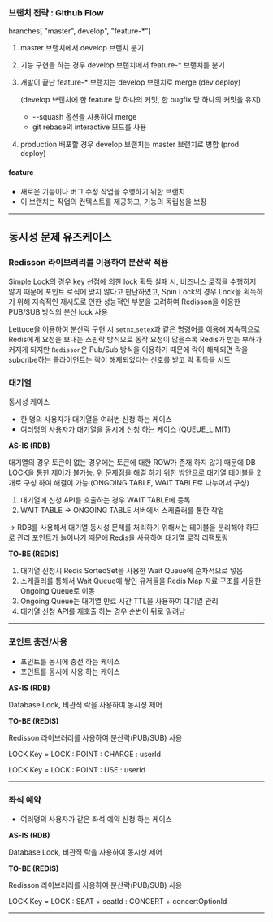 ### 브랜치 전략 : Github Flow

branches[ "master", develop", "feature-*"]

1. master 브랜치에서 develop 브랜치 분기
2. 기능 구현을 하는 경우 develop 브랜치에서 feature-* 브랜치를 분기
3. 개발이 끝난 feature-* 브랜치는 develop 브랜치로 merge (dev deploy)

   (develop 브랜치에 한 feature 당 하나의 커밋, 한 bugfix 당 하나의 커밋을 유지)
   - --squash 옵션을 사용하여 merge
   - git rebase의 interactive 모드를 사용
4. production 배포할 경우 develop 브랜치는 master 브랜치로 병합 (prod deploy)

#### feature
- 새로운 기능이나 버그 수정 작업을 수행하기 위한 브랜치
- 이 브랜치는 작업의 컨텍스트를 제공하고, 기능의 독립성을 보장
---
## 동시성 문제 유즈케이스

### Redisson 라이브러리를 이용하여 분산락 적용

Simple Lock의 경우 key 선점에 의한 lock 획득 실패 시, 비즈니스 로직을 수행하지 않기 때문에 포인트 로직에 맞지 않다고 판단하였고, Spin Lock의 경우 Lock을 획득하기 위해 지속적인 재시도로 인한 성능적인 부분을 고려하여
Redisson을 이용한 PUB/SUB 방식의 분산 lock 사용

Lettuce을 이용하여 분산락 구현 시 `setnx`,`setex`과 같은 명령어를 이용해 지속적으로 Redis에게 요청을 보내는 스핀락 방식으로 동작
요청이 많을수록 Redis가 받는 부하가 커지게 되지만 `Redisson`은 Pub/Sub 방식을 이용하기 때문에 락이 해제되면 락을 subcribe하는
클라이언트는 락이 해제되었다는 신호를 받고 락 획득을 시도

### 대기열
동시성 케이스
- 한 명의 사용자가 대기열을 여러번 신청 하는 케이스
- 여러명의 사용자가 대기열을 동시에 신청 하는 케이스 (QUEUE_LIMIT)

**AS-IS (RDB)**

대기열의 경우 토큰이 없는 경우에는 토큰에 대한 ROW가 존재 하지 않기 때문에 DB LOCK을 통한 제어가 불가능.
위 문제점을 해결 하기 위한 방안으로 대기열 테이블을 2개로 구성 하여 해결이 가능 (ONGOING TABLE, WAIT TABLE로 나누어서 구성)
1) 대기열에 신청 API를 호출하는 경우 WAIT TABLE에 등록
2) WAIT TABLE -> ONGOING TABLE 서버에서 스케쥴러를 통한 작업

-> RDB를 사용해서 대기열 동시성 문제를 처리하기 위해서는 테이블을 분리해야 하므로 관리 포인트가 늘어나기 때문에 Redis을 사용하여 대기열 로직 리팩토링

**TO-BE (REDIS)**

1) 대기열 신청시 Redis SortedSet을 사용한 Wait Queue에 순차적으로 넣음
2) 스케쥴러를 통해서 Wait Queue에 쌓인 유저들을 Redis Map 자료 구조를 사용한 Ongoing Queue로 이동
3) Ongoing Queue는 대기열 만료 시간 TTL을 사용하여 대기열 관리
4) 대기열 신청 API를 재호출 하는 경우 순번이 뒤로 밀려남
---
### 포인트 충전/사용
- 포인트를 동시에 충전 하는 케이스
- 포인트를 동시에 사용 하는 케이스

**AS-IS (RDB)**

Database Lock, 비관적 락을 사용하여 동시성 제어

**TO-BE (REDIS)**

Redisson 라이브러리를 사용하여 분산락(PUB/SUB) 사용

LOCK Key = LOCK : POINT : CHARGE : userId

LOCK Key = LOCK : POINT : USE : userId

---
### 좌석 예약
- 여러명의 사용자가 같은 좌석 예약 신청 하는 케이스

**AS-IS (RDB)**

Database Lock, 비관적 락을 사용하여 동시성 제어

**TO-BE (REDIS)**

Redisson 라이브러리를 사용하여 분산락(PUB/SUB) 사용

LOCK Key = LOCK : SEAT + seatId : CONCERT + concertOptionId

---




